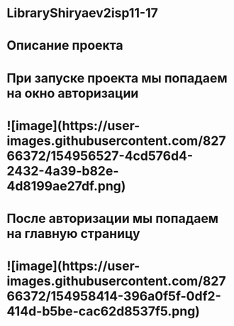 # LibraryShiryaev2isp11-17
# Описание проекта 
<h1 align "center"> При запуске проекта мы попадаем на окно авторизации<h1>
![image](https://user-images.githubusercontent.com/82766372/154956527-4cd576d4-2432-4a39-b82e-4d8199ae27df.png)
<h1 align "center"> После авторизации мы попадаем на главную страницу<h1>
  ![image](https://user-images.githubusercontent.com/82766372/154958414-396a0f5f-0df2-414d-b5be-cac62d8537f5.png)
